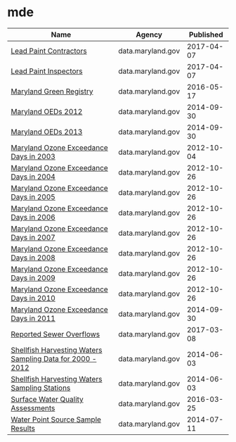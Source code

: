 # mde

Name | Agency | Published
---- | ---- | ---------
[Lead Paint Contractors](../socrata/4jiy-atw2.md) | data.maryland.gov | 2017-04-07
[Lead Paint Inspectors](../socrata/djk4-5e3j.md) | data.maryland.gov | 2017-04-07
[Maryland Green Registry](../socrata/7dpk-qv7c.md) | data.maryland.gov | 2016-05-17
[Maryland OEDs 2012](../socrata/qki5-fs7z.md) | data.maryland.gov | 2014-09-30
[Maryland OEDs 2013](../socrata/98di-cejy.md) | data.maryland.gov | 2014-09-30
[Maryland Ozone Exceedance Days in 2003](../socrata/6b6m-fswj.md) | data.maryland.gov | 2012-10-04
[Maryland Ozone Exceedance Days in 2004](../socrata/32zj-iiju.md) | data.maryland.gov | 2012-10-26
[Maryland Ozone Exceedance Days in 2005](../socrata/9v35-2n6e.md) | data.maryland.gov | 2012-10-26
[Maryland Ozone Exceedance Days in 2006](../socrata/5e7n-d6t6.md) | data.maryland.gov | 2012-10-26
[Maryland Ozone Exceedance Days in 2007](../socrata/iyzm-8pqb.md) | data.maryland.gov | 2012-10-26
[Maryland Ozone Exceedance Days in 2008](../socrata/qgct-y4xa.md) | data.maryland.gov | 2012-10-26
[Maryland Ozone Exceedance Days in 2009](../socrata/vbtk-pt3t.md) | data.maryland.gov | 2012-10-26
[Maryland Ozone Exceedance Days in 2010](../socrata/v7fv-ya55.md) | data.maryland.gov | 2012-10-26
[Maryland Ozone Exceedance Days in 2011](../socrata/iusd-kqc6.md) | data.maryland.gov | 2014-09-30
[Reported Sewer Overflows](../socrata/3rgd-zjxx.md) | data.maryland.gov | 2017-03-08
[Shellfish Harvesting Waters Sampling Data for 2000 - 2012](../socrata/s8j6-5yqp.md) | data.maryland.gov | 2014-06-03
[Shellfish Harvesting Waters Sampling Stations](../socrata/bamm-xcx6.md) | data.maryland.gov | 2014-06-03
[Surface Water Quality Assessments](../socrata/f8kb-whqm.md) | data.maryland.gov | 2016-03-25
[Water Point Source Sample Results](../socrata/eqs6-savc.md) | data.maryland.gov | 2014-07-11

